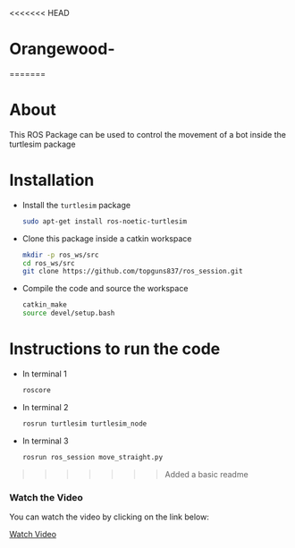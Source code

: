 <<<<<<< HEAD
# Orangewood-
=======
# About

This ROS Package can be used to control the movement of a bot inside the turtlesim package

# Installation

- Install the `turtlesim` package

    ```bash
    sudo apt-get install ros-noetic-turtlesim
    ```

- Clone this package inside a catkin workspace

    ```bash
    mkdir -p ros_ws/src 
    cd ros_ws/src
    git clone https://github.com/topguns837/ros_session.git
    ```

- Compile the code and source the workspace

    ```bash
    catkin_make
    source devel/setup.bash
    ```

# Instructions to run the code

- In terminal 1

    ```bash
    roscore
    ```

- In terminal 2

    ```bash
    rosrun turtlesim turtlesim_node
    ```

- In terminal 3

    ```bash
    rosrun ros_session move_straight.py
    ```
>>>>>>> Added a basic readme
### Watch the Video
You can watch the video by clicking on the link below:

[Watch Video](https://github.com/codebreaker-pk/Orangewood-/blob/main/roscore%20http___CodePredator_11311_%202024-11-09%2019-04-06%20(2).mp4)

